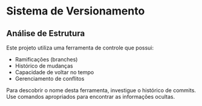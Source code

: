 # Sistema de Versionamento

## Análise de Estrutura

Este projeto utiliza uma ferramenta de controle que possui:
- Ramificações (branches)
- Histórico de mudanças
- Capacidade de voltar no tempo
- Gerenciamento de conflitos

Para descobrir o nome desta ferramenta, investigue o histórico de commits.
Use comandos apropriados para encontrar as informações ocultas.